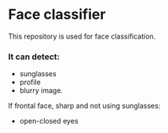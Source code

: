 # Face classifier
This repository is used for face classification. 

### It can detect:
- sunglasses
- profile 
- blurry image.

If frontal face, sharp and not using sunglasses:
- open-closed eyes

